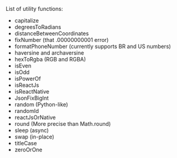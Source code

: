 List of utility functions:

- capitalize
- degreesToRadians
- distanceBetweenCoordinates
- fixNumber (that .00000000001 error)
- formatPhoneNumber (currently supports BR and US numbers)
- haversine and archaversine
- hexToRgba (RGB and RGBA)
- isEven
- isOdd
- isPowerOf
- isReactJs
- isReactNative
- JsonFixBigInt
- random (Python-like)
- randomId
- reactJsOrNative
- round (More precise than Math.round)
- sleep (async)
- swap (in-place)
- titleCase
- zeroOrOne
